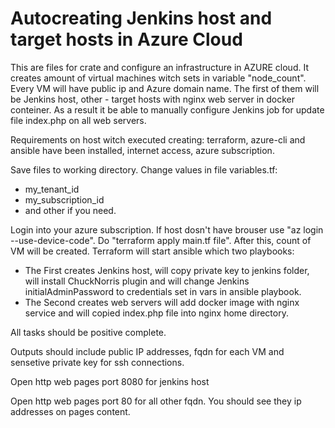 # Autocreating Jenkins host and target hosts in Azure Cloud

This are files for crate and configure an infrastructure in AZURE cloud. It creates amount of virtual machines witch sets in  variable "node_count".
Every VM will have public ip and Azure domain name. The first of them will be Jenkins host, other - target hosts with nginx web server in docker conteiner.
As a result it be able to manually configure Jenkins job for update file index.php on all web servers.

Requirements on host witch executed creating: terraform, azure-cli and ansible have been installed, internet access, azure subscription.

Save files to working directory.
Change values in file variables.tf:
- my_tenant_id
- my_subscription_id
- and other if you need.

Login into your azure subscription. If host dosn't have brouser use "az login --use-device-code".
Do "terraform apply main.tf file".
After this, count of VM will be created.
Terraform will start ansible which two playbooks:
- The First creates Jenkins host,  will copy private key to jenkins folder, will install ChuckNorris plugin
and  will change Jenkins initialAdminPassword to credentials set in vars in ansible playbook.
- The Second creates web servers will add docker image with nginx service and will copied index.php file into nginx home directory.

All tasks should be positive complete.

Outputs should include public IP addresses, fqdn for each VM and sensetive private key for ssh connections.

Open http web pages port 8080 for jenkins host

Open http web pages port 80 for all other fqdn. You should see they ip addresses on pages content.
